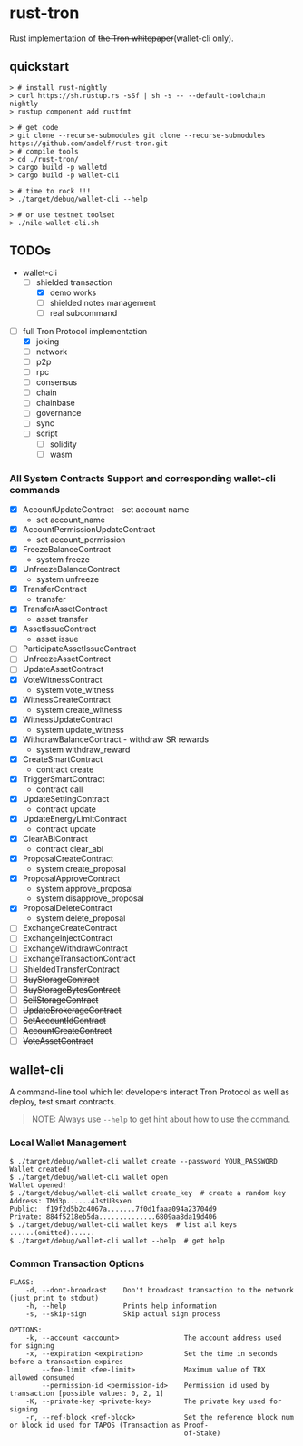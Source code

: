 # rust-tron

Rust implementation of ~~the Tron whitepaper~~(wallet-cli only).

## quickstart

```console
> # install rust-nightly
> curl https://sh.rustup.rs -sSf | sh -s -- --default-toolchain nightly
> rustup component add rustfmt

> # get code
> git clone --recurse-submodules git clone --recurse-submodules https://github.com/andelf/rust-tron.git
> # compile tools
> cd ./rust-tron/
> cargo build -p walletd
> cargo build -p wallet-cli

> # time to rock !!!
> ./target/debug/wallet-cli --help

> # or use testnet toolset
> ./nile-wallet-cli.sh
```

## TODOs

- wallet-cli
  - [ ] shielded transaction
    - [x] demo works
    - [ ] shielded notes management
    - [ ] real subcommand

- [ ] full Tron Protocol implementation
  - [x] joking
  - [ ] network
  - [ ] p2p
  - [ ] rpc
  - [ ] consensus
  - [ ] chain
  - [ ] chainbase
  - [ ] governance
  - [ ] sync
  - [ ] script
    - [ ] solidity
    - [ ] wasm

### All System Contracts Support and corresponding wallet-cli commands

- [x] AccountUpdateContract - set account name
    - set account_name
- [x] AccountPermissionUpdateContract
    - set account_permission
- [x] FreezeBalanceContract
    - system freeze
- [x] UnfreezeBalanceContract
    - system unfreeze
- [x] TransferContract
    - transfer
- [x] TransferAssetContract
    - asset transfer
- [x] AssetIssueContract
    - asset issue
- [ ] ParticipateAssetIssueContract
- [ ] UnfreezeAssetContract
- [ ] UpdateAssetContract
- [x] VoteWitnessContract
    - system vote_witness
- [x] WitnessCreateContract
    - system create_witness
- [x] WitnessUpdateContract
    - system update_witness
- [x] WithdrawBalanceContract - withdraw SR rewards
    - system withdraw_reward
- [x] CreateSmartContract
    - contract create
- [x] TriggerSmartContract
    - contract call
- [x] UpdateSettingContract
    - contract update
- [x] UpdateEnergyLimitContract
    - contract update
- [x] ClearABIContract
    - contract clear_abi
- [x] ProposalCreateContract
    - system create_proposal
- [x] ProposalApproveContract
    - system approve_proposal
    - system disapprove_proposal
- [x] ProposalDeleteContract
    - system delete_proposal
- [ ] ExchangeCreateContract
- [ ] ExchangeInjectContract
- [ ] ExchangeWithdrawContract
- [ ] ExchangeTransactionContract
- [ ] ShieldedTransferContract
- [ ] ~~BuyStorageContract~~
- [ ] ~~BuyStorageBytesContract~~
- [ ] ~~SellStorageContract~~
- [ ] ~~UpdateBrokerageContract~~
- [ ] ~~SetAccountIdContract~~
- [ ] ~~AccountCreateContract~~
- [ ] ~~VoteAssetContract~~

## wallet-cli

A command-line tool which let developers interact Tron Protocol as well as deploy, test smart contracts.

> NOTE: Always use ``--help`` to get hint about how to use the command.

### Local Wallet Management

```console
$ ./target/debug/wallet-cli wallet create --password YOUR_PASSWORD
Wallet created!
$ ./target/debug/wallet-cli wallet open
Wallet opened!
$ ./target/debug/wallet-cli wallet create_key  # create a random key
Address: TMd3p......4JstUBsxen
Public:  f19f2d5b2c4067a.......7f0d1faaa094a23704d9
Private: 884f5218eb5da..............6809aa8da19d406
$ ./target/debug/wallet-cli wallet keys  # list all keys
......(omitted)......
$ ./target/debug/wallet-cli wallet --help  # get help
```

### Common Transaction Options

```text
FLAGS:
    -d, --dont-broadcast    Don't broadcast transaction to the network (just print to stdout)
    -h, --help              Prints help information
    -s, --skip-sign         Skip actual sign process

OPTIONS:
    -k, --account <account>                The account address used for signing
    -x, --expiration <expiration>          Set the time in seconds before a transaction expires
        --fee-limit <fee-limit>            Maximum value of TRX allowed consumed
        --permission-id <permission-id>    Permission id used by transaction [possible values: 0, 2, 1]
    -K, --private-key <private-key>        The private key used for signing
    -r, --ref-block <ref-block>            Set the reference block num or block id used for TAPOS (Transaction as Proof-
                                           of-Stake)
```
